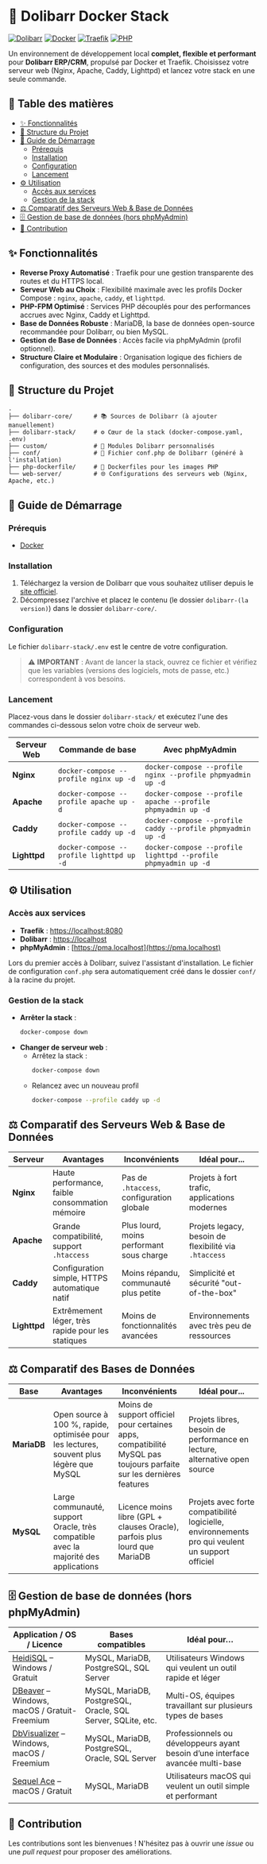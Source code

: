 # 🚀 Dolibarr Docker Stack

[![Dolibarr](https://img.shields.io/badge/Dolibarr-blue)](https://www.dolibarr.org/) [![Docker](https://img.shields.io/badge/Docker-blue)](https://www.docker.com/) [![Traefik](https://img.shields.io/badge/Traefik-blue)](https://traefik.io/) [![PHP](https://img.shields.io/badge/PHP-8.4_|_8.2|_7.4-blue.svg)](https://www.php.net/)

Un environnement de développement local **complet, flexible et performant** pour **Dolibarr ERP/CRM**, propulsé par Docker et Traefik. Choisissez votre serveur web (Nginx, Apache, Caddy, Lighttpd) et lancez votre stack en une seule commande.

## 📖 Table des matières

- [✨ Fonctionnalités](#-fonctionnalités)
- [📂 Structure du Projet](#-structure-du-projet)
- [🚀 Guide de Démarrage](#-guide-de-démarrage)
  - [Prérequis](#prérequis)
  - [Installation](#installation)
  - [Configuration](#configuration)
  - [Lancement](#lancement)
- [⚙️ Utilisation](#️-utilisation)
  - [Accès aux services](#accès-aux-services)
  - [Gestion de la stack](#gestion-de-la-stack)
- [⚖️ Comparatif des Serveurs Web & Base de Données](#️-comparatif-des-serveurs-web--base-de-données)
- [🗄️ Gestion de base de données (hors phpMyAdmin)](#️-applications-de-gestion-de-base-de-données-hors-phpmyadmin)
- [🤝 Contribution](#-contribution)

## ✨ Fonctionnalités

- **Reverse Proxy Automatisé** : Traefik pour une gestion transparente des routes et du HTTPS local.
- **Serveur Web au Choix** : Flexibilité maximale avec les profils Docker Compose : `nginx`, `apache`, `caddy`, et `lighttpd`.
- **PHP-FPM Optimisé** : Services PHP découplés pour des performances accrues avec Nginx, Caddy et Lighttpd.
- **Base de Données Robuste** : MariaDB, la base de données open-source recommandée pour Dolibarr, ou bien MySQL.
- **Gestion de Base de Données** : Accès facile via phpMyAdmin (profil optionnel).
- **Structure Claire et Modulaire** : Organisation logique des fichiers de configuration, des sources et des modules personnalisés.

## 📂 Structure du Projet

```
.
├── dolibarr-core/      # 📚 Sources de Dolibarr (à ajouter manuellement)
├── dolibarr-stack/     # ⚙️ Cœur de la stack (docker-compose.yaml, .env)
├── custom/             # 🧩 Modules Dolibarr personnalisés
├── conf/               # 📄 Fichier conf.php de Dolibarr (généré à l'installation)
├── php-dockerfile/     # 🐳 Dockerfiles pour les images PHP
└── web-server/         # 🌐 Configurations des serveurs web (Nginx, Apache, etc.)
```

## 🚀 Guide de Démarrage

### Prérequis

- [Docker](https://www.docker.com/get-started)

### Installation

1.  Téléchargez la version de Dolibarr que vous souhaitez utiliser depuis le [site officiel](https://www.dolibarr.org/downloads).
2.  Décompressez l'archive et placez le contenu (le dossier `dolibarr-(la version)`) dans le dossier `dolibarr-core/`.

### Configuration

Le fichier `dolibarr-stack/.env` est le centre de votre configuration.

> ⚠️ **IMPORTANT** : Avant de lancer la stack, ouvrez ce fichier et vérifiez que les variables (versions des logiciels, mots de passe, etc.) correspondent à vos besoins.

### Lancement

Placez-vous dans le dossier `dolibarr-stack/` et exécutez l'une des commandes ci-dessous selon votre choix de serveur web.

| Serveur Web | Commande de base                             | Avec phpMyAdmin                                          |
|-------------|----------------------------------------------|----------------------------------------------------------|
| **Nginx**   | `docker-compose --profile nginx up -d`       | `docker-compose --profile nginx --profile phpmyadmin up -d`    |
| **Apache**  | `docker-compose --profile apache up -d`      | `docker-compose --profile apache --profile phpmyadmin up -d`   |
| **Caddy**   | `docker-compose --profile caddy up -d`       | `docker-compose --profile caddy --profile phpmyadmin up -d`    |
| **Lighttpd**| `docker-compose --profile lighttpd up -d`    | `docker-compose --profile lighttpd --profile phpmyadmin up -d` |

## ⚙️ Utilisation

### Accès aux services

- **Traefik** : [https://localhost:8080](https://localhost:8080)
- **Dolibarr** : [https://localhost](https://localhost)
- **phpMyAdmin** : [https://pma.localhost](https://pma.localhost)

Lors du premier accès à Dolibarr, suivez l'assistant d'installation. Le fichier de configuration `conf.php` sera automatiquement créé dans le dossier `conf/` à la racine du projet.

### Gestion de la stack

- **Arrêter la stack** :
  ```bash
  docker-compose down
  ```
- **Changer de serveur web** :
  - Arrêtez la stack :
    ```bash
    docker-compose down
    ```
  - Relancez avec un nouveau profil
    ```bash
    docker-compose --profile caddy up -d
    ```

## ⚖️ Comparatif des Serveurs Web & Base de Données

| Serveur   | Avantages                                       | Inconvénients                               | Idéal pour...                               |
|-----------|-------------------------------------------------|---------------------------------------------|---------------------------------------------|
| **Nginx** | Haute performance, faible consommation mémoire  | Pas de `.htaccess`, configuration globale   | Projets à fort trafic, applications modernes |
| **Apache**| Grande compatibilité, support `.htaccess`       | Plus lourd, moins performant sous charge    | Projets legacy, besoin de flexibilité via `.htaccess` |
| **Caddy** | Configuration simple, HTTPS automatique natif   | Moins répandu, communauté plus petite       | Simplicité et sécurité "out-of-the-box"     |
| **Lighttpd**| Extrêmement léger, très rapide pour les statiques | Moins de fonctionnalités avancées          | Environnements avec très peu de ressources  |

## ⚖️ Comparatif des Bases de Données

| Base       | Avantages                                                   | Inconvénients                                  | Idéal pour...                                   |
|------------|-------------------------------------------------------------|-----------------------------------------------|------------------------------------------------|
| **MariaDB**| Open source à 100 %, rapide, optimisée pour les lectures, souvent plus légère que MySQL | Moins de support officiel pour certaines apps, compatibilité MySQL pas toujours parfaite sur les dernières features | Projets libres, besoin de performance en lecture, alternative open source |
| **MySQL**  | Large communauté, support Oracle, très compatible avec la majorité des applications | Licence moins libre (GPL + clauses Oracle), parfois plus lourd que MariaDB | Projets avec forte compatibilité logicielle, environnements pro qui veulent un support officiel |

## 🗄️ Gestion de base de données (hors phpMyAdmin)

| Application / OS / Licence                                          | Bases compatibles                                            | Idéal pour…                                                      |
|---------------------------------------------------------------------|--------------------------------------------------------------|------------------------------------------------------------------|
| [HeidiSQL](https://www.heidisql.com/) – Windows / Gratuit           | MySQL, MariaDB, PostgreSQL, SQL Server                       | Utilisateurs Windows qui veulent un outil rapide et léger        |
| [DBeaver](https://dbeaver.io/) – Windows, macOS / Gratuit-Freemium  | MySQL, MariaDB, PostgreSQL, Oracle, SQL Server, SQLite, etc. | Multi-OS, équipes travaillant sur plusieurs types de bases       |
| [DbVisualizer](https://www.dbvis.com/) – Windows, macOS / Freemium  | MySQL, MariaDB, PostgreSQL, Oracle, SQL Server               | Professionnels ou développeurs ayant besoin d’une interface avancée multi-base |
| [Sequel Ace](https://apps.apple.com/fr/app/sequel-ace/id1518036000?mt=12) – macOS / Gratuit | MySQL, MariaDB                       | Utilisateurs macOS qui veulent un outil simple et performant     |

## 🤝 Contribution

Les contributions sont les bienvenues ! N'hésitez pas à ouvrir une *issue* ou une *pull request* pour proposer des améliorations.